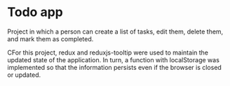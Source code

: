 # Todo app

Project in which a person can create a list of tasks, edit them, delete them, and mark them as completed.

CFor this project, redux and reduxjs-tooltip were used to maintain the updated state of the application. In turn, a function with localStorage was implemented so that the information persists even if the browser is closed or updated.
